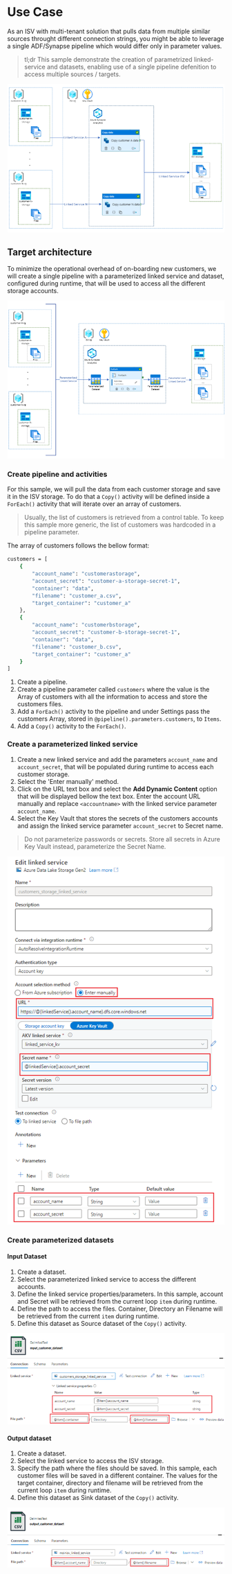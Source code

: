 # Use Case

As an ISV with multi-tenant solution that pulls data from multiple similar sources throught different connection strings, you might be able to leverage a single ADF/Synapse pipeline which would differ only in parameter values.

> tl;dr This sample demonstrate the creation of parametrized linked-service and datasets, enabling use of a single pipeline defenition to access multiple sources / targets.

![use_case](./images/use_case_diagram.png)

## Target architecture

 To minimize the operational overhead of on-boarding new customers, we will create a single pipeline with a parameterized linked service and dataset, configured during runtime, that will be used to access all the different storage accounts.

![target](./images/goal_diagram.png)

### Create pipeline and activities

For this sample, we will pull the data from each customer storage and save it in the ISV storage. To do that a ```Copy()``` activity will be defined inside a ```ForEach()``` activity that will iterate over an array of customers.

> Usually, the list of customers is retrieved from a control table. To keep this sample more generic, the list of customers was hardcoded in a pipeline parameter.

The array of customers follows the bellow format:

```bash
customers = [
    {
        "account_name": "customerastorage",
        "account_secret": "customer-a-storage-secret-1",
        "container": "data",
        "filename": "customer_a.csv",
        "target_container": "customer_a"
    },
    {
        "account_name": "customerbstorage",
        "account_secret": "customer-b-storage-secret-1",
        "container": "data",
        "filename": "customer_b.csv",
        "target_container": "customer_a"
    }
]
```

1. Create a pipeline.
2. Create a pipeline parameter called ```customers``` where the value is the Array of customers with all the information to access and store the customers files.
3. Add a ```ForEach()``` activity to the pipeline and under Settings pass the customers Array, stored in ```@pipeline().parameters.customers```, to ```Items```.
4. Add a ```Copy()``` activity to the ```ForEach()```.

### Create a parameterized linked service

1. Create a new linked service and add the parameters ```account_name``` and ```account_secret```, that will be populated during runtime to access each customer storage.
2. Select the 'Enter manually' method.
3. Click on the URL text box and select the **Add Dynamic Content** option that will be displayed bellow the text box. Enter the account URL manually and replace ```<accountname>``` with the linked service parameter ```account_name```.
4. Select the Key Vault that stores the secrets of the customers accounts and assign the linked service parameter ```account_secret``` to Secret name.

> Do not parameterize passwords or secrets. Store all secrets in Azure Key Vault instead, parameterize the Secret Name.

![source_linked_service.png](./images/source_linked_service.png)

### Create parameterized datasets

#### Input Dataset

1. Create a dataset.
2. Select the parameterized linked service to access the different accounts.
3. Define the linked service properties/parameters. In this sample, account and Secret will be retrieved from the current loop ```item``` during runtime.
4. Define the path to access the files. Container, Directory an Filename will be retrieved from the current ```item``` during runtime.
5. Define this dataset as Source dataset of the ```Copy()``` activity.

![output_datset](./images/input_dataset.png)

#### Output dataset

1. Create a dataset.
2. Select the linked service to access the ISV storage.
3. Specify the path where the files should be saved. In this sample, each customer files will be saved in a different container. The values for the target container, directory and filename will be retrieved from the current loop ```item``` during runtime.
4. Define this dataset as Sink dataset of the ```Copy()``` activity.

![output_datset](./images/output_dataset.png)
